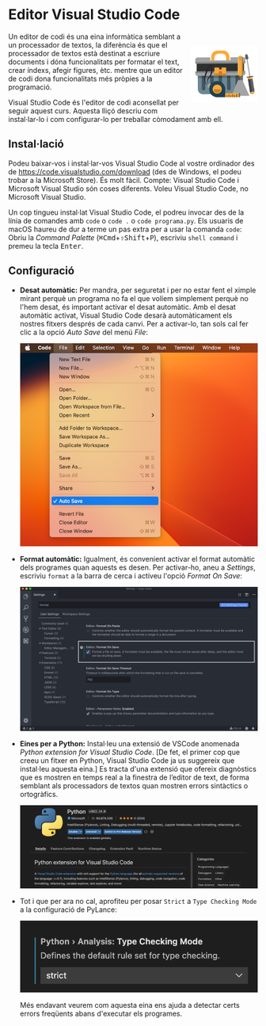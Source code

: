 # Editor Visual Studio Code

<img src='./installacio.png' style='height: 8em; float: right; margin: 2em 0 1em 1em;'/>

Un editor de codi és una eina informàtica semblant a un processador de textos, la diferència és que el processador de textos està destinat a escriure documents i dóna funcionalitats per formatar el text, crear índexs, afegir figures, ètc. mentre que un editor de codi dona funcionalitats més pròpies a la programació.

Visual Studio Code és l'editor de codi aconsellat per seguir aquest curs. Aquesta lliçó descriu com instal·lar-lo i com configurar-lo per treballar còmodament amb ell.

## Instal·lació

Podeu baixar-vos i instal·lar-vos Visual Studio Code al vostre ordinador des de https://code.visualstudio.com/download (des de Windows, el podeu trobar a la Microsoft Store). És molt fàcil. Compte: Visual Studio Code i Microsoft Visual Studio són coses diferents. Voleu Visual Studio Code, no Microsoft Visual Studio.

Un cop tingueu instal·lat Visual Studio Code, el podreu invocar des de la línia de comandes amb `code` o `code .` o `code programa.py`. Els usuaris de macOS haureu de dur a terme un pas extra per a usar la comanda `code`: Obriu la _Command Palette_ (<kbd>⌘Cmd</kbd>+<kbd>⇧Shift</kbd>+<kbd>P</kbd>), escriviu `shell command` i premeu la tecla <kbd>Enter</kbd>.

## Configuració

-   **Desat automàtic:** Per mandra, per seguretat i per no estar fent el ximple mirant perquè un programa no fa el que volíem simplement perquè no l'hem desat, és important activar el desat automàtic. Amb el desat automàtic activat, Visual Studio Code desarà automàticament els nostres fitxers després de cada canvi. Per a activar-lo, tan sols cal fer clic a la opció _Auto Save_ del menú _File_:

    ![Autosave](autosave.png)

-   **Format automàtic:** Igualment, és convenient activar el format automàtic dels programes quan aquests es desen. Per activar-ho, aneu a _Settings_, escriviu `format` a la barra de cerca i activeu l'opció _Format On Save_:

    ![FormatOnSave](formatonsave.png)

-   **Eines per a Python:** Instal·leu una extensió de VSCode anomenada _Python extension for Visual Studio Code_. [De fet, el primer cop que creeu un fitxer en Python, Visual Studio Code ja us suggereix que instal·leu aquesta eina.] Es tracta d'una extensió que ofereix diagnòstics que es mostren en temps real a la finestra de l’editor de text, de forma semblant als processadors de textos quan mostren errors sintàctics o ortogràfics.

    ![pylance2.png](../tipus/pylance2.png)

-   Tot i que per ara no cal, aprofiteu per posar `Strict` a `Type Checking Mode` a la configuració de PyLance:

    ![pylance1.png](../tipus/pylance1.png)

    Més endavant veurem com aquesta eina ens ajuda a detectar certs errors freqüents abans d'executar els programes.

<Autors autors="jpetit"/>
